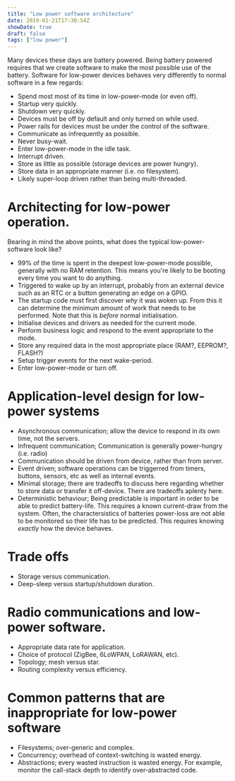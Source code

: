 ```yaml
---
title: "Low power software architecture"
date: 2019-01-21T17:30:54Z
showDate: true
draft: false
tags: ["low power"]
---
```


Many devices these days are battery powered. Being battery powered requires that we create software to make
the most possible use of the battery.
Software for low-power devices behaves very differently to normal software in a few regards:

* Spend most most of its time in low-power-mode (or even off).
* Startup very quickly.
* Shutdown very quickly.
* Devices must be off by default and only turned on while used.
* Power rails for devices must be under the control of the software.
* Communicate as infrequently as possible.
* Never busy-wait.
* Enter low-power-mode in the idle task.
* Interrupt driven.
* Store as little as possible (storage devices are power hungry).
* Store data in an appropriate manner (i.e. no filesystem).
* Likely super-loop driven rather than being multi-threaded.

# Architecting for low-power operation.
Bearing in mind the above points, what does the typical low-power-software look like?

* 99% of the time is spent in the deepest low-power-mode possible, generally with no RAM retention. This means
you're likely to be booting every time you want to do anything.
* Triggered to wake up by an interrupt, probably from an external device such as an RTC or a button generating an edge
on a GPIO.
* The startup code must first discover *why* it was woken up. From this it can determine the minimum amount of work that
needs to be performed. Note that this is *before* normal initialisation.
* Initialise devices and drivers as needed for the current mode.
* Perform business logic and respond to the event appropriate to the mode.
* Store any required data in the most appropriate place (RAM?, EEPROM?, FLASH?)
* Setup trigger events for the next wake-period.
* Enter low-power-mode or turn off.

# Application-level design for low-power systems

* Asynchronous communication; allow the device to respond in *its* own time, not the servers.
* Infrequent communication; Communication is generally power-hungry (i.e. radio)
* Communication should be driven from device, rather than from server.
* Event driven; software operations can be triggerred from timers, buttons, sensors, etc as well as internal events.
* Minimal storage; there are tradeoffs to discuss here regarding whether to store data or transfer it off-device. There
are tradeoffs aplenty here.
* Deterministic behaviour; Being predictable is important in order to be able to predict battery-life. This requires
a known current-draw from the system. Often, the charactersistics of batteries power-loss are not able to be monitored
so their life has to be predicted. This requires knowing *exactly* how the device behaves.


# Trade offs
* Storage versus communication.
* Deep-sleep versus startup/shutdown duration.


# Radio communications and low-power software.
* Appropriate data rate for application.
* Choice of protocol (ZigBee, 6LoWPAN, LoRAWAN, etc).
* Topology; mesh versus star.
* Routing complexity versus efficiency.


# Common patterns that are inappropriate for low-power software
* Filesystems; over-generic and complex.
* Concurrency; overhead of context-switching is wasted energy.
* Abstractions; every wasted instruction is wasted energy. For example, monitor the call-stack depth to identify over-abstracted code.

